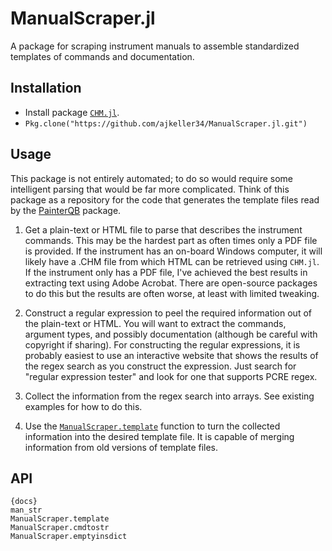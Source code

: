 ManualScraper.jl
============

A package for scraping instrument manuals to assemble standardized templates
of commands and documentation.

Installation
------------

+ Install package [`CHM.jl`](https://github.com/ajkeller34/CHM.jl).
+ `Pkg.clone("https://github.com/ajkeller34/ManualScraper.jl.git")`

Usage
-----

This package is not entirely automated; to do so would require some intelligent
parsing that would be far more complicated. Think of this package as a repository
for the code that generates the template files read by the
[PainterQB](https://github.com/ajkeller34/PainterQB.jl)
package.

1. Get a plain-text or HTML file to parse that describes the instrument commands.
This may be the hardest part as often times only a PDF file is provided. If the
instrument has an on-board Windows computer, it will likely have a .CHM file
from which HTML can be retrieved using `CHM.jl`.
If the instrument only has a PDF file, I've achieved the best results in
extracting text using Adobe Acrobat. There are open-source packages to do this
but the results are often worse, at least with limited tweaking.

2. Construct a regular expression to peel the required information out of the
plain-text or HTML. You will want to extract the commands, argument types, and
possibly documentation (although be careful with copyright if sharing). For
constructing the regular expressions, it is probably easiest to use an
interactive website that shows the results of the regex search as you construct the
expression. Just search for "regular expression tester" and look for one that
supports PCRE regex.

3. Collect the information from the regex search into arrays. See existing examples
for how to do this.

4. Use the [`ManualScraper.template`]({ref}) function to turn the collected
information into the desired template file. It is capable of merging information
from old versions of template files.

API
---

    {docs}
    man_str
    ManualScraper.template
    ManualScraper.cmdtostr
    ManualScraper.emptyinsdict
